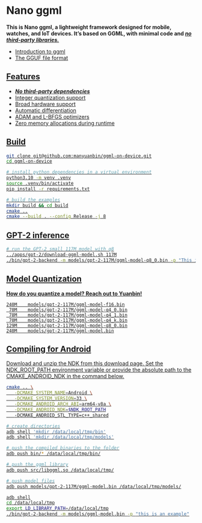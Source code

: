 # Nano ggml

**This is Nano ggml, a lightweight framework designed for mobile, watches, and IoT devices. It’s based on GGML, with minimal code and <u>_no third-party libraries._**

- [Introduction to ggml](https://huggingface.co/blog/introduction-to-ggml)
- [The GGUF file format](https://github.com/ggerganov/ggml/blob/master/docs/gguf.md)


## Features

- **_No third-party dependencies_**
- Integer quantization support
- Broad hardware support
- Automatic differentiation
- ADAM and L-BFGS optimizers
- Zero memory allocations during runtime

## Build

```bash
git clone git@github.com:manyuanbin/ggml-on-device.git
cd ggml-on-device

# install python dependencies in a virtual environment
python3.10 -m venv .venv
source .venv/bin/activate
pip install -r requirements.txt

# build the examples
mkdir build && cd build
cmake ..
cmake --build . --config Release -j 8
```

## GPT-2 inference

```bash
# run the GPT-2 small 117M model with q8
../apps/gpt-2/download-ggml-model.sh 117M
./bin/gpt-2-backend -m models/gpt-2-117M/ggml-model-q8_0.bin -p "This is an example"
```

## Model Quantization

**How do you quantize a model? Reach out to  [Yuanbin](mailto:ybinman@bu.edu)!**

```
240M	models/gpt-2-117M/ggml-model-f16.bin
 70M	models/gpt-2-117M/ggml-model-q4_0.bin
 78M	models/gpt-2-117M/ggml-model-q4_1.bin
 70M	models/gpt-2-117M/ggml-model-q4_k.bin
129M	models/gpt-2-117M/ggml-model-q8_0.bin
240M	models/gpt-2-117M/ggml-model.bin
```


## Compiling for Android

Download and unzip the NDK from this download [page](https://developer.android.com/ndk/downloads). Set the NDK_ROOT_PATH environment variable or provide the absolute path to the CMAKE_ANDROID_NDK in the command below.

```bash
cmake .. \
   -DCMAKE_SYSTEM_NAME=Android \
   -DCMAKE_SYSTEM_VERSION=33 \
   -DCMAKE_ANDROID_ARCH_ABI=arm64-v8a \
   -DCMAKE_ANDROID_NDK=$NDK_ROOT_PATH
   -DCMAKE_ANDROID_STL_TYPE=c++_shared
```

```bash
# create directories
adb shell 'mkdir /data/local/tmp/bin'
adb shell 'mkdir /data/local/tmp/models'

# push the compiled binaries to the folder
adb push bin/* /data/local/tmp/bin/

# push the ggml library
adb push src/libggml.so /data/local/tmp/

# push model files
adb push models/gpt-2-117M/ggml-model.bin /data/local/tmp/models/

adb shell
cd /data/local/tmp
export LD_LIBRARY_PATH=/data/local/tmp
./bin/gpt-2-backend -m models/ggml-model.bin -p "this is an example"
```

